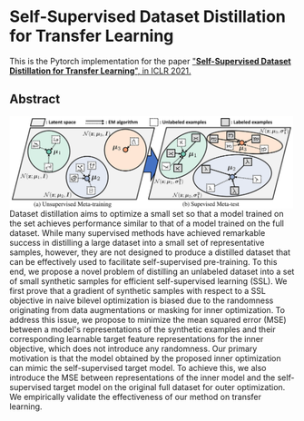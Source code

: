 # Self-Supervised Dataset Distillation for Transfer Learning
This is the Pytorch implementation for the paper ["**Self-Supervised Dataset Distillation for Transfer Learning**", in ICLR 2021.]([https://openreview.net/pdf?id=wS0UFjsNYjn](https://openreview.net/forum?id=h57gkDO2Yg))

## Abstract
<img align="middle" width="500" src="https://github.com/db-Lee/Meta-GMVAE/blob/main/concept.png">
Dataset distillation aims to optimize a small set so that a model trained on the set achieves performance similar to that of a model trained on the full dataset. While many supervised methods have achieved remarkable success in distilling a large dataset into a small set of representative samples, however, they are not designed to produce a distilled dataset that can be effectively used to facilitate self-supervised pre-training. To this end, we propose a novel problem of distilling an unlabeled dataset into a set of small synthetic samples for efficient self-supervised learning (SSL). We first prove that a gradient of synthetic samples with respect to a SSL objective in naive bilevel optimization is biased due to the randomness originating from data augmentations or masking for inner optimization. To address this issue, we propose to minimize the mean squared error (MSE) between a model's representations of the synthetic examples and their corresponding learnable target feature representations for the inner objective, which does not introduce any randomness. Our primary motivation is that the model obtained by the proposed inner optimization can mimic the self-supervised target model. To achieve this, we also introduce the MSE between representations of the inner model and the self-supervised target model on the original full dataset for outer optimization. We empirically validate the effectiveness of our method on transfer learning.
